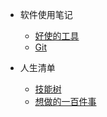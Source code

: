 * 软件使用笔记
  
    * [好使的工具](Other/README)
    * [Git](Other/git)
    
* 人生清单

    * [技能树](Other/skilltree)
    * [想做的一百件事](Other/todolist)

    

